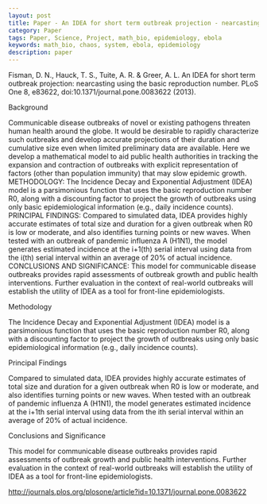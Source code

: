 ```yaml
---
layout: post
title: Paper - An IDEA for short term outbreak projection - nearcasting using the basic reproduction number
category: Paper
tags: Paper, Science, Project, math_bio, epidemiology, ebola
keywords: math_bio, chaos, system, ebola, epidemiology
description: paper
---
```


Fisman, D. N., Hauck, T. S., Tuite, A. R. & Greer, A. L. An IDEA for short term outbreak projection: nearcasting using the basic reproduction number. PLoS One 8, e83622, doi:10.1371/journal.pone.0083622 (2013).

Background

Communicable disease outbreaks of novel or existing pathogens threaten human health around the globe. It would be desirable to rapidly characterize such outbreaks and develop accurate projections of their duration and cumulative size even when limited preliminary data are available. Here we develop a mathematical model to aid public health authorities in tracking the expansion and contraction of outbreaks with explicit representation of factors (other than population immunity) that may slow epidemic growth. METHODOLOGY: The Incidence Decay and Exponential Adjustment (IDEA) model is a parsimonious function that uses the basic reproduction number R0, along with a discounting factor to project the growth of outbreaks using only basic epidemiological information (e.g., daily incidence counts). PRINCIPAL FINDINGS: Compared to simulated data, IDEA provides highly accurate estimates of total size and duration for a given outbreak when R0 is low or moderate, and also identifies turning points or new waves. When tested with an outbreak of pandemic influenza A (H1N1), the model generates estimated incidence at the i+1(th) serial interval using data from the i(th) serial interval within an average of 20% of actual incidence. CONCLUSIONS AND SIGNIFICANCE: This model for communicable disease outbreaks provides rapid assessments of outbreak growth and public health interventions. Further evaluation in the context of real-world outbreaks will establish the utility of IDEA as a tool for front-line epidemiologists.

Methodology

The Incidence Decay and Exponential Adjustment (IDEA) model is a parsimonious function that uses the basic reproduction number R0, along with a discounting factor to project the growth of outbreaks using only basic epidemiological information (e.g., daily incidence counts).

Principal Findings

Compared to simulated data, IDEA provides highly accurate estimates of total size and duration for a given outbreak when R0 is low or moderate, and also identifies turning points or new waves. When tested with an outbreak of pandemic influenza A (H1N1), the model generates estimated incidence at the i+1th serial interval using data from the ith serial interval within an average of 20% of actual incidence.

Conclusions and Significance

This model for communicable disease outbreaks provides rapid assessments of outbreak growth and public health interventions. Further evaluation in the context of real-world outbreaks will establish the utility of IDEA as a tool for front-line epidemiologists.

<http://journals.plos.org/plosone/article?id=10.1371/journal.pone.0083622>
